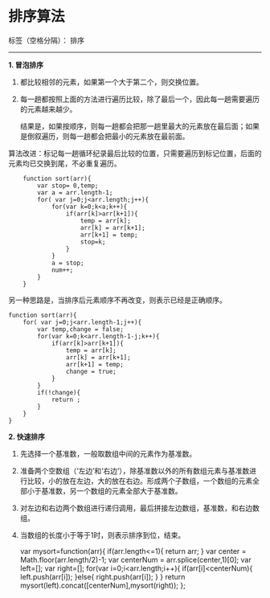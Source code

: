 ﻿# 排序算法

标签（空格分隔）： 排序

---

 **1. 冒泡排序**
    

 1. 都比较相邻的元素，如果第一个大于第二个，则交换位置。
 2. 每一趟都按照上面的方法进行遍历比较，除了最后一个，因此每一趟需要遍历的元素越来越少。
 
    结果是，如果按顺序，则每一趟都会把那一趟里最大的元素放在最后面；如果是倒叙遍历，则每一趟都会把最小的元素放在最前面。

算法改进：标记每一趟循环纪录最后比较的位置，只需要遍历到标记位置，后面的元素均已交换到尾，不必重复遍历。

        function sort(arr){
            var stop= 0,temp;
            var a = arr.length-1;
            for( var j=0;j<arr.length;j++){
                for(var k=0;k<a;k++){
                    if(arr[k]>arr[k+1]){
                        temp = arr[k];
                        arr[k] = arr[k+1];
                        arr[k+1] = temp;
                        stop=k;
                    }
                }
                a = stop;
                num++;
            }
        }
        
    
另一种思路是，当排序后元素顺序不再改变，则表示已经是正确顺序。

    function sort(arr){
        for( var j=0;j<arr.length-1;j++){
            var temp,change = false;
            for(var k=0;k<arr.length-1-j;k++){
                if(arr[k]>arr[k+1]){
                    temp = arr[k];
                    arr[k] = arr[k+1];
                    arr[k+1] = temp;
                    change = true;
                }
            }
            if(!change){
                return ;
            }
        }
    }


 **2. 快速排序**
    

 1. 先选择一个基准数，一般取数组中间的元素作为基准数。
 2. 准备两个空数组（‘左边’和‘右边’），除基准数以外的所有数组元素与基准数进行比较，小的放在左边，大的放在右边。形成两个子数组，一个数组的元素全部小于基准数，另一个数组的元素全部大于基准数。
 3. 对左边和右边两个数组进行递归调用，最后拼接左边数组，基准数，和右边数组。
 4. 当数组的长度小于等于1时，则表示排序到位，结束。
 

   

     var mysort=function(arr){
                if(arr.length<=1){
                    return arr;
                }
                var center = Math.floor(arr.length/2)-1;
                var centerNum = arr.splice(center,1)[0];
                var left=[];
                var right=[];
                for(var i=0;i<arr.length;i++){
                    if(arr[i]<centerNum){
                        left.push(arr[i]);
                    }else{
                        right.push(arr[i]);
                    }
                }
                return mysort(left).concat([centerNum],mysort(right));
        };








